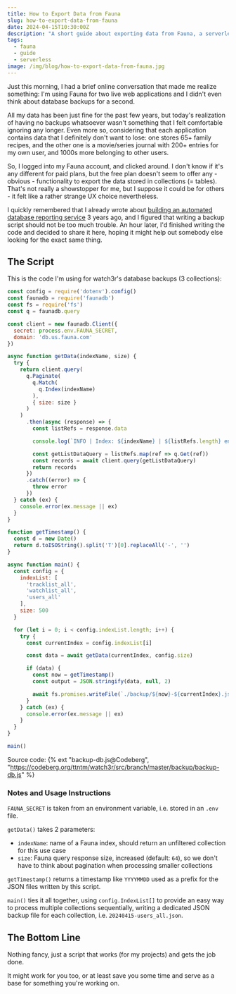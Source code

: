 ```yaml
---
title: How to Export Data from Fauna
slug: how-to-export-data-from-fauna
date: 2024-04-15T10:30:00Z
description: "A short guide about exporting data from Fauna, a serverless database. Example use case: a Node.js script for database backups."
tags:
  - fauna
  - guide
  - serverless
image: /img/blog/how-to-export-data-from-fauna.jpg
---
```


Just this morning, I had a brief online conversation that made me realize something: I'm using Fauna for two live web applications and I didn't even think about database backups for a second.

All my data has been just fine for the past few years, but today's realization of having no backups whatsoever wasn't something that I felt comfortable ignoring any longer. Even more so, considering that each application contains data that I definitely don't want to lose: one stores 65+ family recipes, and the other one is a movie/series journal with 200+ entries for my own user, and 1000s more belonging to other users.

So, I logged into my Fauna account, and clicked around. I don't know if it's any different for paid plans, but the free plan doesn't seem to offer any - obvious - functionality to export the data stored in collections (= tables). That's not really a showstopper for me, but I suppose it could be for others - it felt like a rather strange UX choice nevertheless.

I quickly remembered that I already wrote about [building an automated database reporting service](/blog/track-fauna-metrics-google-sheets) 3 years ago, and I figured that writing a backup script should not be too much trouble. An hour later, I'd finished writing the code and decided to share it here, hoping it might help out somebody else looking for the exact same thing.

## The Script

This is the code I'm using for watch3r's database backups (3 collections):

```js
const config = require('dotenv').config()
const faunadb = require('faunadb')
const fs = require('fs')
const q = faunadb.query

const client = new faunadb.Client({
  secret: process.env.FAUNA_SECRET,
  domain: 'db.us.fauna.com'
})

async function getData(indexName, size) {
  try {
    return client.query(
      q.Paginate(
        q.Match(
          q.Index(indexName)
        ),
        { size: size }
      )
    )
      .then(async (response) => {
        const listRefs = response.data

        console.log(`INFO | Index: ${indexName} | ${listRefs.length} entries found`)

        const getListDataQuery = listRefs.map(ref => q.Get(ref))
        const records = await client.query(getListDataQuery)
        return records
      })
      .catch((error) => {
        throw error
      })
  } catch (ex) {
    console.error(ex.message || ex)
  }
}

function getTimestamp() {
  const d = new Date()
  return d.toISOString().split('T')[0].replaceAll('-', '')
}

async function main() {
  const config = {
    indexList: [
      'tracklist_all',
      'watchlist_all',
      'users_all'
    ],
    size: 500
  }

  for (let i = 0; i < config.indexList.length; i++) {
    try {
      const currentIndex = config.indexList[i]

      const data = await getData(currentIndex, config.size)

      if (data) {
        const now = getTimestamp()
        const output = JSON.stringify(data, null, 2)

        await fs.promises.writeFile(`./backup/${now}-${currentIndex}.json`, output)
      }
    } catch (ex) {
      console.error(ex.message || ex)
    }
  }
}

main()
```

Source code: {% ext "backup-db.js@Codeberg", "https://codeberg.org/ttntm/watch3r/src/branch/master/backup/backup-db.js" %}

### Notes and Usage Instructions

`FAUNA_SECRET` is taken from an environment variable, i.e. stored in an `.env` file.

`getData()` takes 2 parameters:

- `indexName`: name of a Fauna index, should return an unfiltered collection for this use case
- `size`: Fauna query response size, increased (default: `64`), so we don't have to think about pagination when processing smaller collections

`getTimestamp()` returns a timestamp like `YYYYMMDD` used as a prefix for the JSON files written by this script.

`main()` ties it all together, using `config.IndexList[]` to provide an easy way to process multiple collections sequentially, writing a dedicated JSON backup file for each collection, i.e. `20240415-users_all.json`.

## The Bottom Line

Nothing fancy, just a script that works (for my projects) and gets the job done.

It might work for you too, or at least save you some time and serve as a base for something you're working on.
